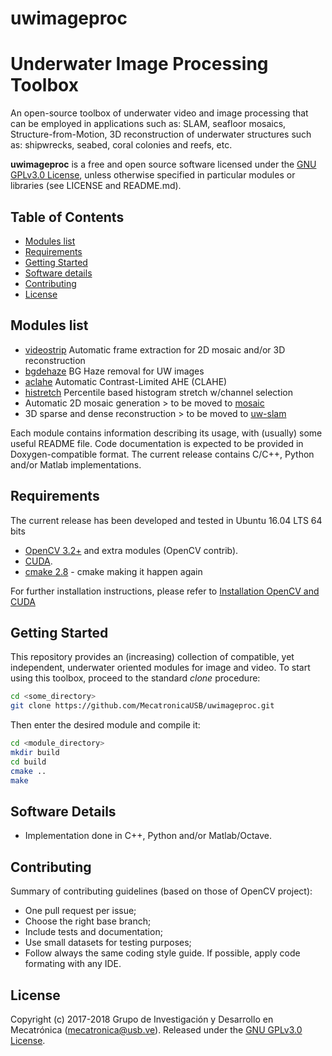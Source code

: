 # uwimageproc
# Underwater Image Processing Toolbox

An open-source toolbox of underwater video and image processing that can be employed in applications such as: SLAM, seafloor mosaics, Structure-from-Motion, 3D reconstruction of underwater structures such as: shipwrecks, seabed, coral colonies and reefs, etc.

**uwimageproc** is a free and open source software licensed under the [GNU GPLv3.0 License](https://en.wikipedia.org/wiki/GNU_General_Public_License), unless otherwise specified in particular modules or libraries (see LICENSE and README.md).

## Table of Contents
- [Modules list](#modules-list)
- [Requirements](#requirements)
- [Getting Started](#getting-started)
- [Software details](#software-details)
- [Contributing](#contributing)
- [License](#license)

## Modules list
- [videostrip](https://github.com/MecatronicaUSB/uwimageproc/tree/master/modules/videostrip) Automatic frame extraction for 2D mosaic and/or 3D reconstruction 
- [bgdehaze](https://github.com/MecatronicaUSB/uwimageproc/tree/master/modules/bgdehaze) BG Haze removal for UW images
- [aclahe](https://github.com/MecatronicaUSB/uwimageproc/tree/master/modules/aclahe) Automatic Contrast-Limited AHE (CLAHE)
- [histretch](https://github.com/MecatronicaUSB/uwimageproc/tree/master/modules/histretch) Percentile based histogram stretch w/channel selection
- Automatic 2D mosaic generation > to be moved to [mosaic](https://github.com/MecatronicaUSB/mosaic)
- 3D sparse and dense reconstruction > to be moved to [uw-slam](https://github.com/MecatronicaUSB/uw-slam)

Each module contains information describing its usage, with (usually) some useful README file. Code documentation is expected to be provided in Doxygen-compatible format. The current release contains C/C++, Python and/or Matlab implementations.

## Requirements

The current release has been developed and tested in Ubuntu 16.04 LTS 64 bits

- [OpenCV 3.2+](http://opencv.org) and extra modules (OpenCV contrib).
- [CUDA]().
- [cmake 2.8](https://cmake.org/) - cmake making it happen again

For further installation instructions, please refer to [Installation OpenCV and CUDA](INSTALL)

## Getting Started

This repository provides an (increasing) collection of compatible, yet independent, underwater oriented modules for image and video. To start using this toolbox, proceed to the standard *clone* procedure:

```bash
cd <some_directory>
git clone https://github.com/MecatronicaUSB/uwimageproc.git
```

Then enter the desired module and compile it:
```bash
cd <module_directory>
mkdir build
cd build
cmake ..
make
```

## Software Details

- Implementation done in C++, Python and/or Matlab/Octave.

## Contributing

Summary of contributing guidelines (based on those of OpenCV project):

* One pull request per issue;
* Choose the right base branch;
* Include tests and documentation;
* Use small datasets for testing purposes;
* Follow always the same coding style guide. If possible, apply code formating with any IDE.

## License

Copyright (c) 2017-2018 Grupo de Investigación y Desarrollo en Mecatrónica (<mecatronica@usb.ve>).
Released under the [GNU GPLv3.0 License](LICENSE). 
